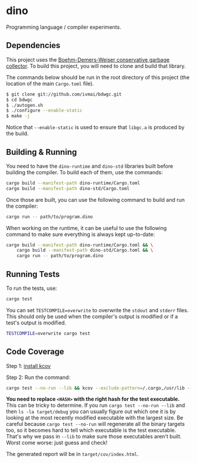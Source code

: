 # dino

Programming language / compiler experiments.

## Dependencies

This project uses the [Boehm-Demers-Weiser conservative garbage collector][gc].
To build this project, you will need to clone and build that library.

The commands below should be run in the root directory of this project (the
location of the main `Cargo.toml` file).

```bash
$ git clone git://github.com/ivmai/bdwgc.git
$ cd bdwgc
$ ./autogen.sh
$ ./configure --enable-static
$ make -j
```

Notice that `--enable-static` is used to ensure that `libgc.a` is produced by
the build.

[gc]: https://www.hboehm.info/gc

## Building & Running

You need to have the `dino-runtime` and `dino-std` libraries built before
building the compiler. To build each of them, use the commands:

```sh
cargo build --manifest-path dino-runtime/Cargo.toml
cargo build --manifest-path dino-std/Cargo.toml
```

Once those are built, you can use the following command to build and run the
compiler:

```sh
cargo run -- path/to/program.dino
```

When working on the runtime, it can be useful to use the following command to
make sure everything is always kept up-to-date:

```sh
cargo build --manifest-path dino-runtime/Cargo.toml && \
    cargo build --manifest-path dino-std/Cargo.toml && \
    cargo run -- path/to/program.dino
```

## Running Tests

To run the tests, use:

```sh
cargo test
```

You can set `TESTCOMPILE=overwrite` to overwrite the `stdout` and `stderr`
files. This should only be used when the compiler's output is modified or if
a test's output is modified.

```sh
TESTCOMPILE=overwrite cargo test
```

## Code Coverage

Step 1: [install kcov](https://blog.knoldus.com/bid-adieu-to-tarpaulin-html-reports-are-here-for-rust/)

Step 2: Run the command:
```bash
cargo test --no-run --lib && kcov --exclude-pattern=/.cargo,/usr/lib --verify target/cov target/debug/dino-<HASH>
```

**You need to replace `<HASH>` with the right hash for the test executable.**
This can be tricky to determine. If you run `cargo test --no-run --lib` and
then `ls -la target/debug` you can usually figure out which one it is by
looking at the most recently modified executable with the largest size. Be
careful because `cargo test --no-run` will regenerate all the binary targets
too, so it becomes hard to tell which executable is the test executable. That's
why we pass in `--lib` to make sure those executables aren't built. Worst come
worse: just guess and check!

The generated report will be in `target/cov/index.html`.
